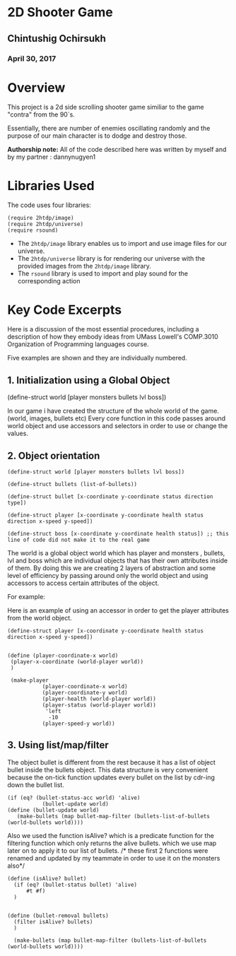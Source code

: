 # 2D Shooter Game

## Chintushig Ochirsukh
### April 30, 2017

# Overview
This project is a 2d side scrolling shooter game similiar to the game "contra" from the 90`s. 

Essentially, there are number of enemies oscillating randomly and the purpose of our main
character is to dodge and destroy those. 

**Authorship note:** All of the code described here was written by myself and by my partner : dannynugyen1

# Libraries Used
The code uses four libraries:

```
(require 2htdp/image)
(require 2htdp/universe)
(require rsound)

```

* The ```2htdp/image``` library enables us to import and use image files for our universe.
* The ```2htdp/universe``` library is for rendering our universe with the provided images from the ```2htdp/image``` library.
* The ```rsound``` library is used to import and play sound for the corresponding action 

# Key Code Excerpts

Here is a discussion of the most essential procedures, including a description of how they embody ideas from 
UMass Lowell's COMP.3010 Organization of Programming languages course.

Five examples are shown and they are individually numbered. 

## 1. Initialization using a Global Object

(define-struct world [player monsters bullets lvl boss])

In our game i have created the structure of the whole world of the game. (world, images, bullets etc)
Every core function in this code passes around world object and use accessors and selectors in order to use or change the values.


## 2. Object orientation

```
(define-struct world [player monsters bullets lvl boss])

(define-struct bullets (list-of-bullets))

(define-struct bullet [x-coordinate y-coordinate status direction type])

(define-struct player [x-coordinate y-coordinate health status direction x-speed y-speed])

(define-struct boss [x-coordinate y-coordinate health status]) ;; this line of code did not make it to the real game
 ```
 The world is a global object world which has player and monsters 
 , bullets,  lvl and boss which are individual objects that has their own attributes inside of them. 
 By doing this we are creating 2 layers of abstraction and some level of efficiency by passing around only the world object and 
 using accessors to access certain attributes of the object.
 
 For example: 
 
 Here is an example of using an accessor in order to get the player attributes from the world object.
 
 ```
 (define-struct player [x-coordinate y-coordinate health status direction x-speed y-speed])
 
 
 (define (player-coordinate-x world)
  (player-x-coordinate (world-player world))
  )
  
  (make-player
            (player-coordinate-x world)
            (player-coordinate-y world)
            (player-health (world-player world))
            (player-status (world-player world))
             'left
              -10
            (player-speed-y world))

 ```
 
 
## 3. Using list/map/filter 

The object bullet is different from the rest because it has a list of object bullet inside the bullets object. This data structure is
very convenient because the on-tick function updates every bullet on the list by cdr-ing down the bullet list.
```
(if (eq? (bullet-status-acc world) 'alive)
           (bullet-update world)
(define (bullet-update world)           
   (make-bullets (map bullet-map-filter (bullets-list-of-bullets (world-bullets world))))           
```

Also we used the function isAlive? which is a predicate function for the filtering function which only returns the alive bullets.
which we use map later on to apply it to our list of bullets. /* these first 2 functions were renamed and updated by my teammate
in order to use it on the monsters also*/

```
(define (isAlive? bullet)
  (if (eq? (bullet-status bullet) 'alive)
      #t #f)
  )


(define (bullet-removal bullets)
  (filter isAlive? bullets)
  )
  
  (make-bullets (map bullet-map-filter (bullets-list-of-bullets (world-bullets world))))
```






